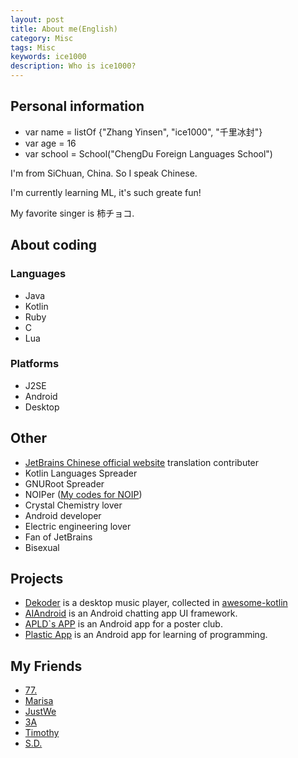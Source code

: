 ```yaml
---
layout: post  
title: About me(English)
category: Misc
tags: Misc
keywords: ice1000 
description: Who is ice1000?
---
```


## Personal information
+ var name = listOf {"Zhang Yinsen", "ice1000", "千里冰封"}
+ var age = 16
+ var school = School("ChengDu Foreign Languages School")

I'm from SiChuan, China. So I speak Chinese.

I'm currently learning ML, it's such greate fun!

My favorite singer is 柿チョコ.

## About coding

### Languages
+ Java
+ Kotlin
+ Ruby
+ C
+ Lua

### Platforms
+ J2SE
+ Android
+ Desktop

## Other
+ [JetBrains Chinese official website](http://www.jetbrains.com.cn) translation contributer
+ Kotlin Languages Spreader
+ GNURoot Spreader
+ NOIPer ([My codes for NOIP](https://github.com/ice1000/OI-codes))
+ Crystal Chemistry lover
+ Android developer
+ Electric engineering lover
+ Fan of JetBrains
+ Bisexual

## Projects
+ [Dekoder](https://github.com/ice1000/Dekoder) is a desktop music player, collected in [awesome-kotlin](https://github.com/KotlinBy/awesome-kotlin)
+ [AIAndroid](https://github.com/ice1000/AIAndroid) is an Android chatting app UI framework.
+ [APLD`s APP](https://github.com/ice1000/ALPD-app) is an Android app for a poster club.
+ [Plastic App](https://github.com/ice1000/PlasticApp) is an Android app for learning of programming.

## My Friends
+ [  77.](https://ljason.cn/)
+ [Marisa](https://github.com/MarisaKirisame)
+ [JustWe](https://github.com/lfkdsk)
+ [3A](https://github.com/sg-first)
+ [Timothy](https://github.com/iXinWei)
+ [S.D.](https://github.com/Predator-SD)


